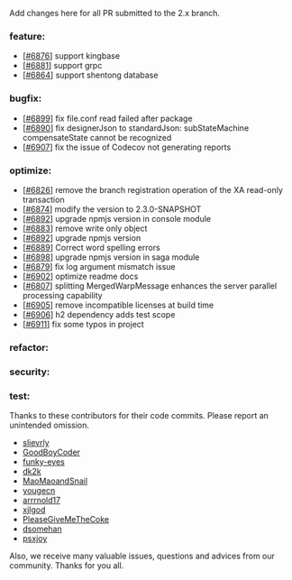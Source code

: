 Add changes here for all PR submitted to the 2.x branch.

<!-- Please add the `changes` to the following location(feature/bugfix/optimize/test) based on the type of PR -->

### feature:

- [[#6876](https://github.com/apache/incubator-seata/pull/6876)] support kingbase
- [[#6881](https://github.com/apache/incubator-seata/pull/6881)] support grpc
- [[#6864](https://github.com/apache/incubator-seata/pull/6864)] support shentong database

### bugfix:
- [[#6899](https://github.com/apache/incubator-seata/pull/6899)] fix file.conf read failed after package
- [[#6890](https://github.com/apache/incubator-seata/pull/6890)] fix designerJson to standardJson: subStateMachine compensateState cannot be recognized
- [[#6907](https://github.com/apache/incubator-seata/pull/6907)] fix the issue of Codecov not generating reports

### optimize:
- [[#6826](https://github.com/apache/incubator-seata/pull/6826)] remove the branch registration operation of the XA read-only transaction
- [[#6874](https://github.com/apache/incubator-seata/pull/6874)] modify the version to 2.3.0-SNAPSHOT
- [[#6892](https://github.com/apache/incubator-seata/pull/6892)] upgrade npmjs version in console module
- [[#6883](https://github.com/apache/incubator-seata/pull/6874)] remove write only object
- [[#6892](https://github.com/apache/incubator-seata/pull/6892)] upgrade npmjs version
- [[#6889](https://github.com/apache/incubator-seata/pull/6889)] Correct word spelling errors
- [[#6898](https://github.com/apache/incubator-seata/pull/6898)] upgrade npmjs version in saga module
- [[#6879](https://github.com/apache/incubator-seata/pull/6879)] fix log argument mismatch issue
- [[#6902](https://github.com/apache/incubator-seata/pull/6900)] optimize readme docs
- [[#6807](https://github.com/apache/incubator-seata/pull/6807)] splitting MergedWarpMessage enhances the server parallel processing capability
- [[#6905](https://github.com/apache/incubator-seata/pull/6905)] remove incompatible licenses at build time
- [[#6906](https://github.com/apache/incubator-seata/pull/6906)] h2 dependency adds test scope 
- [[#6911](https://github.com/apache/incubator-seata/pull/6911)] fix some typos in project


### refactor:

### security:

### test:


Thanks to these contributors for their code commits. Please report an unintended omission.

<!-- Please make sure your Github ID is in the list below -->
- [slievrly](https://github.com/slievrly)
- [GoodBoyCoder](https://github.com/GoodBoyCoder)
- [funky-eyes](https://github.com/funky-eyes)
- [dk2k](https://github.com/dk2k)
- [MaoMaoandSnail](https://github.com/MaoMaoandSnail)
- [yougecn](https://github.com/yougecn)
- [arrrnold17](https://github.com/arrrnold17)
- [xjlgod](https://github.com/xjlgod)
- [PleaseGiveMeTheCoke](https://github.com/PleaseGiveMeTheCoke)
- [dsomehan](https://github.com/dsomehan)
- [psxjoy](https://github.com/psxjoy)



Also, we receive many valuable issues, questions and advices from our community. Thanks for you all.

